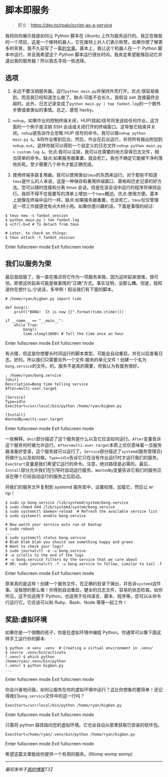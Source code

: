# 脚本即服务

> 原文：<https://dev.to/rpalo/script-as-a-service>

我将向你展示我是如何让 Python 脚本在 Ubuntu 上作为服务运行的。我正在做我的一个项目，这是一个推特机器人，它在推特上对人们表示称赞。如果你想了解更多的背景，我不久前写了一篇[的文章](http://assertnotmagic.com/2017/05/01/fanbot-and-doing-new-things-right.html)。基本上，我让这个机器人在一个 Python 脚本中运行，并且我希望这个 Python 脚本运行很长时间。我肯定希望能够启动它并退出我的服务器！所以我去寻找一些选择。

## 选项

1.  永远不要注销服务器。运行`python main.py`并保持外壳打开。优点:很容易做到，而且我已经知道怎么做了。缺点:可能不会长久。我假设 ssh 连接最终会超时。此外，日志记录变成了`python main.py | tee fanbot.log`的一个额外步骤或者类似的事情。总之，感觉 hacky。

2.  `nohup`。如果作业的控制终端关闭，HUP(挂起)信号将发送给任何作业。这方面的一个例子是注销 SSH 会话或关闭打开的终端窗口。这导致它结束并关闭。`nohup`是告诉作业忽略 HUP 信号的命令。我可以做`nohup python main.py &`。&将作业推到后台。然后，作业在后台运行，并将所有输出附加到`nohup.out`。这样你就可以得到一个自定义的日志文件:`nohup python main.py > custom.log &`。优点:我可以注销，我可以在需要的地方获得日志文件，相当简单的命令。缺点:如果服务器重置，就会死亡。我也不确定它能被干净利落地杀死。至少需要几个命令才能正确完成。

3.  使用终端多路复用器。我可以使用类似`tmux`的东西来运行。对于那些不知道`tmux`是什么的人来说，这是一种保存和重用终端窗口、窗格和历史记录的好方法。您可以随时连接和分离 tmux 会话，但是在该会话中运行的程序将保持运行。我将不得不在我要写的清单上增加一个`tmux`概述。优点:使用方便。基本上就像在终端中运行一样。缺点:如果服务器重置，也会死亡。`tmux`仅仅管理这一项工作就感觉有点大材小用。如果你感兴趣的话，下面是事情的经过:

```
$ tmux new -s fanbot_session
$ python main.py | tee fanbot.log
$ <ctrl-b>d # To detach from tmux

# Later, to check on things:
$ tmux attach -t fanbot_session 
```

Enter fullscreen mode Exit fullscreen mode

## 我们以服务为荣

最后我屈服了。我一直在推迟将它作为一项服务来做，因为这听起来很难，很可怕，即使这听起来可能是做事情的“正确”方式。事实证明，没那么糟。但是，我知道你在想什么:少说话，多举例！假设我们有下面的脚本。

```
# /home/ryan/bigben.py import time

def bong():
    print("BONG!  It is now {}".format(time.ctime()))

if __name__ == "__main__":
    while True:
        bong()
        time.sleep(3600) # Tell the time once an hour 
```

Enter fullscreen mode Exit fullscreen mode

有点傻，但这是你想要长时间运行的脚本类型，可能会自动重启，并在以后查看日志。好的。所以我们只需要另外一个文件:服务的单元文件！创建一个名为`bong.service`的文件。的。服务不是真的需要，但我认为有服务很好。

```
; /home/ryan/bong.service 
[Unit]
Description=Bong time telling service
After=multi-user.target

[Service]
Type=idle
ExecStart=/usr/local/bin/python /home/ryan/bigben.py

[Install]
WantedBy=multi-user.target 
```

Enter fullscreen mode Exit fullscreen mode

一些解释。`Unit`部分描述了这个服务是什么以及它应该如何运行。`After`变量告诉这个服务何时被允许运行。`After=multi-user.target`本质上仅仅意味着一旦服务器准备好登录，这个服务就可以运行了。`Service`部分描述了`systemd`(服务管理员)将做什么以及如何做。`Type=idle`告诉它只在没有作业运行时才运行我们的服务。`ExecStart`变量是我们希望它运行的命令。注意，绝对路径是必需的。最后，`Install`部分允许我们在引导时自动运行服务。`WantedBy`变量告诉它我们的服务应该在哪个已经自动运行的服务之后启动。

将我们的服务文件复制到 systemd 服务库中，设置权限，加载它，然后让 er rip！

```
$ sudo cp bong.service /lib/systemd/system/bong.service
$ sudo chmod 644 /lib/systemd/system/bong.service
$ sudo systemctl daemon-reload  # Refresh the available service list
$ sudo systemctl enable bong.service

# Now watch your service auto run at bootup
$ sudo reboot
...
$ sudo systemctl status bong.service
# Blah blah blah you should see something happy and green
# Want to check your logs?
$ sudo journalctl -e -u bong.service
# -e scrolls to the end of the logs
# -u bong.service filters by the service that we care about
# OR: sudo journalctl -f -u bong.service to follow, similar to tail -f 
```

Enter fullscreen mode Exit fullscreen mode

原来真的是这样！创建一个服务文件，在正确的目录下弹出，并告诉`systemd`这件事。没我想的那么难！你得到自动重启，健全的日志文件，容易的状态检查。如你所见，这不仅适用于 Python，也适用于任何语言、脚本、程序等。您可以从命令行运行它。它应该可以和 Ruby、Bash、Node 等等一起工作！

## 奖励:虚拟环境

如果你是一个很酷的孩子，你是在虚拟环境中编程 Python。你通常可以像下面这样手工运行你的脚本:

```
$ python -m venv .venv  # Creating a virtual environment in .venv/
$ source .venv/bin/activate
(.venv) $ which python
/home/ryan/.venv/bin/python
(.venv) $ python bigben.py
... 
```

Enter fullscreen mode Exit fullscreen mode

你会兴奋地问我，如何让服务在你的虚拟环境中运行？这比你想象的要简单！还记得我们`bong.service`文件中的这一行吗？

```
ExecStart=/usr/local/bin/python /home/ryan/bigben.py 
```

Enter fullscreen mode Exit fullscreen mode

只需将 python 路径指向您的虚拟环境。它也会自动从那里获取已安装的软件包。

```
ExecStart=/home/ryan/.venv/bin/python /home/ryan/bigben.py 
```

Enter fullscreen mode Exit fullscreen mode

希望这篇文章能给你提供一个有用的服务。(Womp womp womp)

* * *

*最初发布于[我的博客](http://assertnotmagic.com)T3】*